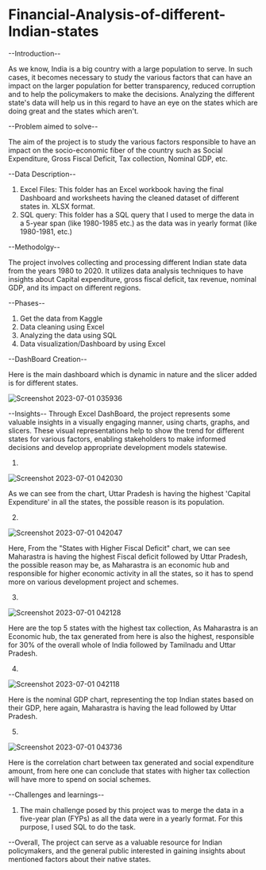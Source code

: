 # Financial-Analysis-of-different-Indian-states
--Introduction--

As we know, India is a big country with a large population to serve. In such cases, it becomes necessary to study the various factors that can have an impact on the larger population for better transparency, reduced corruption and to help the policymakers to make the decisions. Analyzing the different state's data will help us in this regard to have an eye on the states which are doing great and the states which aren't.

--Problem aimed to solve--

The aim of the project is to study the various factors responsible to have an impact on the socio-economic fiber of the country such as Social Expenditure, Gross Fiscal Deficit, Tax collection, Nominal GDP, etc.
 
--Data Description--

1. Excel Files: This folder has an Excel workbook having the final Dashboard and worksheets having the cleaned dataset of different states in. XLSX format.
2. SQL query: This folder has a SQL query that I used to merge the data in a 5-year span (like 1980-1985 etc.) as the data was in yearly format (like 1980-1981, etc.)

--Methodolgy--

The project involves collecting and processing different Indian state data from the years 1980 to 2020. It utilizes data analysis techniques to have insights about Capital expenditure, gross fiscal deficit, tax revenue, nominal GDP, and its impact on different regions.

--Phases--

1. Get the data from Kaggle
2. Data cleaning using Excel
3. Analyzing the data using SQL
4. Data visualization/Dashboard by using Excel

--DashBoard Creation--

Here is the main dashboard which is dynamic in nature and the slicer added is for different states.


![Screenshot 2023-07-01 035936](https://github.com/Ashish23-Karn/Financial-Analysis-of-different-Indian-states/assets/121361369/201ba340-1060-438a-8ef3-9fc13b1cbd22)


--Insights--
Through Excel DashBoard, the project represents some valuable insights in a visually engaging manner, using charts, graphs, and slicers. These visual representations help to show the trend for different states for various factors, enabling stakeholders to make informed decisions and develop appropriate development models statewise.

1.
![Screenshot 2023-07-01 042030](https://github.com/Ashish23-Karn/Financial-Analysis-of-different-Indian-states/assets/121361369/0e6bf3db-b17c-4e51-8410-6000e4e3f972)

As we can see from the chart, Uttar Pradesh is having the highest 'Capital Expenditure' in all the states, the possible reason is its population.

2.
![Screenshot 2023-07-01 042047](https://github.com/Ashish23-Karn/Financial-Analysis-of-different-Indian-states/assets/121361369/c8c0e8ad-d59f-44d2-84b3-20d48f45a206)

Here, From the "States with Higher Fiscal Deficit" chart, we can see Maharastra is having the highest Fiscal deficit followed by Uttar Pradesh, the possible reason may be, as Maharastra is an economic hub and responsible for higher economic activity in all the states, so it has to spend more on various development project and schemes.

3.
![Screenshot 2023-07-01 042128](https://github.com/Ashish23-Karn/Financial-Analysis-of-different-Indian-states/assets/121361369/ce8216c9-ca3d-404b-8024-811720e20c68)

Here are the top 5 states with the highest tax collection, As Maharastra is an Economic hub, the tax generated from here is also the highest, responsible for 30% of the overall whole of India followed by Tamilnadu and Uttar Pradesh.

4.
![Screenshot 2023-07-01 042118](https://github.com/Ashish23-Karn/Financial-Analysis-of-different-Indian-states/assets/121361369/e316ce09-c3aa-4ccc-b27b-e213db82f60b)

Here is the nominal GDP chart, representing the top Indian states based on their GDP, here again, Maharastra is having the lead followed by Uttar Pradesh.

5.
![Screenshot 2023-07-01 043736](https://github.com/Ashish23-Karn/Financial-Analysis-of-different-Indian-states/assets/121361369/6bdaa070-1afa-4c6a-be50-76e3a6985b76)

Here is the correlation chart between tax generated and social expenditure amount, from here one can conclude that states with higher tax collection will have more to spend on social schemes.


--Challenges and learnings--
1. The main challenge posed by this project was to merge the data in a five-year plan (FYPs) as all the data were in a yearly format.
   For this purpose, I used SQL to do the task.
   
--Overall, The project can serve as a valuable resource for Indian policymakers, and the general public interested in gaining insights about mentioned factors about their native states.
